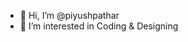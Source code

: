 - 👋 Hi, I’m @piyushpathar
- 👀 I’m interested in Coding & Designing

<!---
piyushpathar/piyushpathar is a ✨ special ✨ repository because its `README.md` (this file) appears on your GitHub profile.
You can click the Preview link to take a look at your changes.
--->

